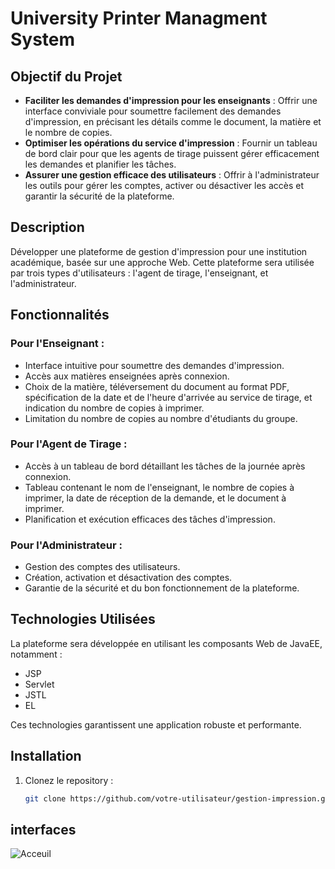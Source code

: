 # University Printer Managment System 

## Objectif du Projet

- **Faciliter les demandes d'impression pour les enseignants** : Offrir une interface conviviale pour soumettre facilement des demandes d'impression, en précisant les détails comme le document, la matière et le nombre de copies.
- **Optimiser les opérations du service d'impression** : Fournir un tableau de bord clair pour que les agents de tirage puissent gérer efficacement les demandes et planifier les tâches.
- **Assurer une gestion efficace des utilisateurs** : Offrir à l'administrateur les outils pour gérer les comptes, activer ou désactiver les accès et garantir la sécurité de la plateforme.

## Description

Développer une plateforme de gestion d'impression pour une institution académique, basée sur une approche Web. Cette plateforme sera utilisée par trois types d'utilisateurs : l'agent de tirage, l'enseignant, et l'administrateur.

## Fonctionnalités

### Pour l'Enseignant :
- Interface intuitive pour soumettre des demandes d'impression.
- Accès aux matières enseignées après connexion.
- Choix de la matière, téléversement du document au format PDF, spécification de la date et de l'heure d'arrivée au service de tirage, et indication du nombre de copies à imprimer.
- Limitation du nombre de copies au nombre d'étudiants du groupe.

### Pour l'Agent de Tirage :
- Accès à un tableau de bord détaillant les tâches de la journée après connexion.
- Tableau contenant le nom de l'enseignant, le nombre de copies à imprimer, la date de réception de la demande, et le document à imprimer.
- Planification et exécution efficaces des tâches d'impression.

### Pour l'Administrateur :
- Gestion des comptes des utilisateurs.
- Création, activation et désactivation des comptes.
- Garantie de la sécurité et du bon fonctionnement de la plateforme.

## Technologies Utilisées

La plateforme sera développée en utilisant les composants Web de JavaEE, notamment :
- JSP
- Servlet
- JSTL
- EL

Ces technologies garantissent une application robuste et performante.

## Installation

1. Clonez le repository :
   ```sh
   git clone https://github.com/votre-utilisateur/gestion-impression.git](https://github.com/DERBALIKhayreddine/UniversityPrinterManagment

## interfaces 
![Acceuil](capture%20projet%20jee/acceuil.png)


